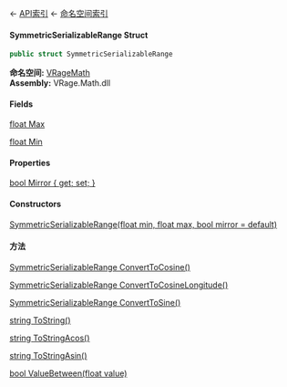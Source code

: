 ← [API索引](Api-Index) ← [命名空间索引](Namespace-Index)

#### SymmetricSerializableRange Struct

```csharp
public struct SymmetricSerializableRange
```

**命名空间:** [VRageMath](VRageMath)  
**Assembly:** VRage.Math.dll

#### Fields

[float Max](VRageMath.SymmetricSerializableRange.Max)

> 

[float Min](VRageMath.SymmetricSerializableRange.Min)

> 

#### Properties

[bool Mirror { get; set; }](VRageMath.SymmetricSerializableRange.Mirror)

> 

#### Constructors

[SymmetricSerializableRange(float min, float max, bool mirror = default)](VRageMath.SymmetricSerializableRange..ctor)

> 

#### 方法

[SymmetricSerializableRange ConvertToCosine()](VRageMath.SymmetricSerializableRange.ConvertToCosine)

> 

[SymmetricSerializableRange ConvertToCosineLongitude()](VRageMath.SymmetricSerializableRange.ConvertToCosineLongitude)

> 

[SymmetricSerializableRange ConvertToSine()](VRageMath.SymmetricSerializableRange.ConvertToSine)

> 

[string ToString()](VRageMath.SymmetricSerializableRange.ToString)

> 

[string ToStringAcos()](VRageMath.SymmetricSerializableRange.ToStringAcos)

> 

[string ToStringAsin()](VRageMath.SymmetricSerializableRange.ToStringAsin)

> 

[bool ValueBetween(float value)](VRageMath.SymmetricSerializableRange.ValueBetween)

> 

